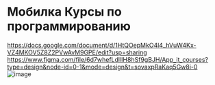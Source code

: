# Мобилка Курсы по программированию
https://docs.google.com/document/d/1HtQOepMkO4l4_hVuW4Kx-VZ4MKOV5Z8Z2PVwAvM9GPE/edit?usp=sharing
https://www.figma.com/file/6d7whefLdllIH8hSf9gBJH/App_it_courses?type=design&node-id=0-1&mode=design&t=sovaxpRaKaq5Gw8i-0
![image](https://github.com/EmmaMaltseva/app_it_courses/assets/92587254/f8ef90e2-89ad-4d19-97e8-ef82adc4b1d4)

